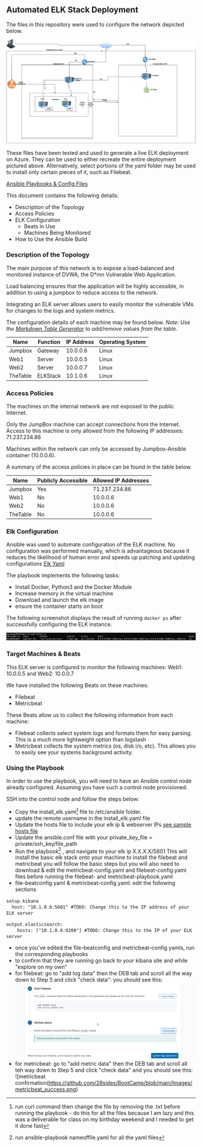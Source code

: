 ## Automated ELK Stack Deployment

The files in this repository were used to configure the network depicted below.

![Azure Network](https://github.com/28sides/BootCamp/blob/main/Images/Azure_Network_Diagram.png)

These files have been tested and used to generate a live ELK deployment on Azure. They can be used to either recreate the entire deployment pictured above. Alternatively, select portions of the yaml folder may be used to install only certain pieces of it, such as Filebeat.

  [Ansible Playbooks & Config Files](https://github.com/28sides/BootCamp/tree/main/yamls)

This document contains the following details:
- Description of the Topology
- Access Policies
- ELK Configuration
  - Beats in Use
  - Machines Being Monitored
- How to Use the Ansible Build


### Description of the Topology

The main purpose of this network is to expose a load-balanced and monitored instance of DVWA, the D*mn Vulnerable Web Application.

Load balancing ensures that the application will be highly accessible, in addition to using a jumpbox to reduce access to the network.

Integrating an ELK server allows users to easily monitor the vulnerable VMs for changes to the logs and system metrics.


The configuration details of each machine may be found below.
_Note: Use the [Markdown Table Generator](http://www.tablesgenerator.com/markdown_tables) to add/remove values from the table_.

| Name     | Function | IP Address | Operating System |
|----------|----------|------------|------------------|
| Jumpbox  | Gateway  | 10.0.0.6   | Linux            |
| Web1     | Server   | 10.0.0.5   | Linux            |
| Web2     | Server   | 10.0.0.7   | Linux            |  
| TheTable | ELKStack | 10.1.0.6   | Linux            |

### Access Policies

The machines on the internal network are not exposed to the public Internet. 

Only the JumpBox machine can accept connections from the Internet. Access to this machine is only allowed from the following IP addresses:
71.237.234.86

Machines within the network can only be accessed by Jumpbox-Ansible container (10.0.0.6).

A summary of the access policies in place can be found in the table below.

| Name     | Publicly Accessible | Allowed IP Addresses |
|----------|---------------------|----------------------|
| Jumpbox  | Yes                 | 71.237.234.86        |
| Web1     | No                  | 10.0.0.6             |
| Web2     | No                  | 10.0.0.6             |
| TheTable | No                  | 10.0.0.6             |

### Elk Configuration

Ansible was used to automate configuration of the ELK machine. No configuration was performed manually, which is advantageous because it reduces the likelihood of human error and speeds up patching and updating configurations
[Elk Yaml](https://github.com/28sides/BootCamp/blob/main/yamls/install_elk.yaml.txt)

The playbook implements the following tasks:
- Install Docker, Python3 and the Docker Module
- Increase memory in the virtual machine
- Download and launch the elk image 
- ensure the container starts on boot

The following screenshot displays the result of running `docker ps` after successfully configuring the ELK instance.

![Docker PS Output](https://github.com/28sides/BootCamp/blob/main/Images/Docker_PS_Elk.png)

### Target Machines & Beats
This ELK server is configured to monitor the following machines:
Web1: 10.0.0.5 and Web2: 10.0.0.7

We have installed the following Beats on these machines:
- Filebeat
- Metricbeat

These Beats allow us to collect the following information from each machine:
- Filebeat collects select system logs and formats them for easy parsing. This is a much more lightweight option than logstash 
- Metricbeat collects the system metrics (os, disk i/o, etc). This allows you to easily see your systems background activity. 

### Using the Playbook
In order to use the playbook, you will need to have an Ansible control node already configured. Assuming you have such a control node provisioned: 

SSH into the control node and follow the steps below:
- Copy the install_elk.yaml[^3] file to /etc/ansible folder. 
- update the remote username in the install_elk.yaml file
- Update the hosts file to include your elk ip & webserver IPs [see sample hosts file](https://github.com/28sides/BootCamp/blob/main/yamls/hosts.txt)
- Update the ansible.conf file with your private_key_file = private/ssh_key/file_path
- Run the playbook[^2] , and navigate to your elk ip X.X.X.X/5601
This will install the basic elk stack onto your machine to install the filebeat and metricbeat you will follow the basic steps but you will also need to download & edit the metricbeat-config.yaml and filebeat-config.yaml files before running the filebeat- and metricbeat-playbook.yaml
- file-beatconfig.yaml & metricbeat-config.yaml: edit the following sections
```
setup.kibana
  host: "10.1.0.6:5601" #TODO: Change this to the IP address of your ELK server
```
```
output.elasticsearch:
    hosts: ["10.1.0.6:9200"] #TODO: Change this to the IP of your ELK server
```
- once you've edited the file-beatconfig and metricbeat-config yamls, run the corresponding playbooks
- to confirm that they are running go back to your kibana site and while "explore on my own"
 - for filebeat: go to "add log data" then the DEB tab and scroll all the way down to Step 5 and click "check data": you should see this:
  ![filebeat confirmation](https://github.com/28sides/BootCamp/blob/main/Images/Filebeat_successfully_installed.png)
 - for metricbeat: go to "add metric data" then the DEB tab and scroll all teh way down to Step 5 and click "check data" and you should see this:
  ![metricbeat confirmation(https://github.com/28sides/BootCamp/blob/main/Images/metricbeat_success.png)

[^1]: use the nano command to edit the files for your specific set-up 
[^2]: run ansible-playbook nameoffile.yaml for all the yaml files
[^3]: run curl command then change the file by removing the .txt before running the playbook - do this for all the files because I am lazy and this was a deliverable for class on my birthday weekend and I needed to get it done fast

